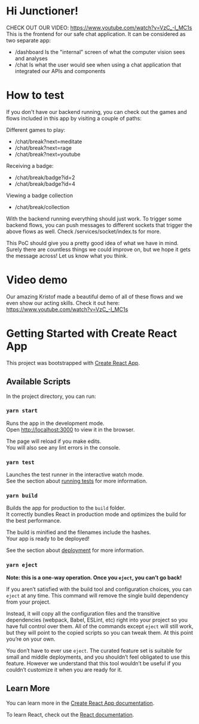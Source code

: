 # Hi Junctioner!
CHECK OUT OUR VIDEO: https://www.youtube.com/watch?v=VzC_-I_MC1s
This is the frontend for our safe chat application. It can be considered as two separate app:
- /dashboard Is the "internal" screen of what the computer vision sees and analyses
- /chat Is what the user would see when using a chat application that integrated our APIs and components

# How to test
If you don't have our backend running, you can check out the games and flows included in this app by visiting a couple of paths:

Different games to play:

- /chat/break?next=meditate
- /chat/break?next=rage
- /chat/break?next=youtube

Receiving a badge:
- /chat/break/badge?id=2
- /chat/break/badge?id=4

Viewing a badge collection
- /chat/break/collection

With the backend running everything should just work. To trigger some backend flows, you can push messages to different sockets that trigger the above flows as well. Check /services/socket/index.ts for more.

This PoC should give you a pretty good idea of what we have in mind. Surely there are countless things we could improve on, but we hope it gets the message across! Let us know what you think.

# Video demo
Our amazing Kristof made a beautiful demo of all of these flows and we even show our acting skills. Check it out here: https://www.youtube.com/watch?v=VzC_-I_MC1s



# Getting Started with Create React App

This project was bootstrapped with [Create React App](https://github.com/facebook/create-react-app).

## Available Scripts

In the project directory, you can run:

### `yarn start`

Runs the app in the development mode.\
Open [http://localhost:3000](http://localhost:3000) to view it in the browser.

The page will reload if you make edits.\
You will also see any lint errors in the console.

### `yarn test`

Launches the test runner in the interactive watch mode.\
See the section about [running tests](https://facebook.github.io/create-react-app/docs/running-tests) for more information.

### `yarn build`

Builds the app for production to the `build` folder.\
It correctly bundles React in production mode and optimizes the build for the best performance.

The build is minified and the filenames include the hashes.\
Your app is ready to be deployed!

See the section about [deployment](https://facebook.github.io/create-react-app/docs/deployment) for more information.

### `yarn eject`

**Note: this is a one-way operation. Once you `eject`, you can’t go back!**

If you aren’t satisfied with the build tool and configuration choices, you can `eject` at any time. This command will remove the single build dependency from your project.

Instead, it will copy all the configuration files and the transitive dependencies (webpack, Babel, ESLint, etc) right into your project so you have full control over them. All of the commands except `eject` will still work, but they will point to the copied scripts so you can tweak them. At this point you’re on your own.

You don’t have to ever use `eject`. The curated feature set is suitable for small and middle deployments, and you shouldn’t feel obligated to use this feature. However we understand that this tool wouldn’t be useful if you couldn’t customize it when you are ready for it.

## Learn More

You can learn more in the [Create React App documentation](https://facebook.github.io/create-react-app/docs/getting-started).

To learn React, check out the [React documentation](https://reactjs.org/).
